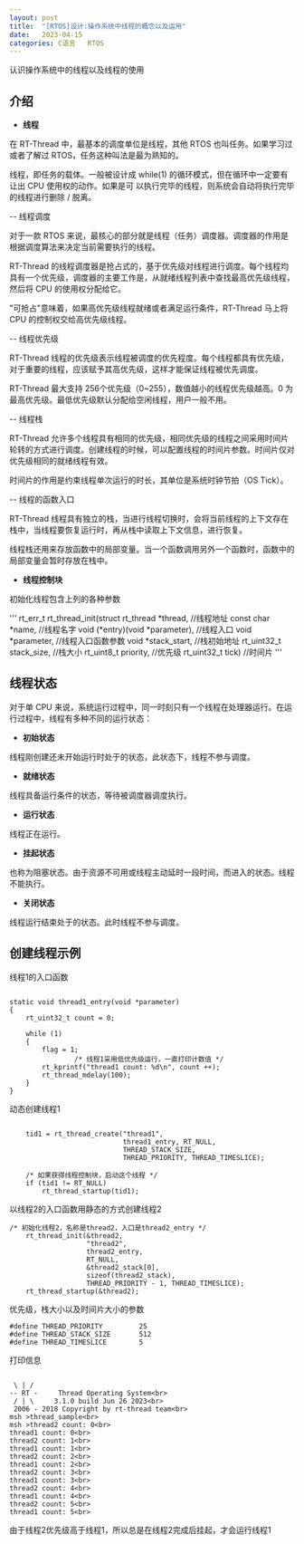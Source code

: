 ```yaml
---
layout: post
title:  "[RTOS]设计:操作系统中线程的概念以及运用"
date:   2023-04-15
categories: C语言   RTOS
---
```


认识操作系统中的线程以及线程的使用

## 介绍

- **线程**

在 RT-Thread 中，最基本的调度单位是线程，其他 RTOS 也叫任务。如果学习过或者了解过 RTOS，任务这种叫法是最为熟知的。

线程，即任务的载体。一般被设计成 while(1) 的循环模式，但在循环中一定要有让出 CPU 使用权的动作。如果是可
以执行完毕的线程，则系统会自动将执行完毕的线程进行删除 / 脱离。

-- 线程调度

对于一款 RTOS 来说，最核心的部分就是线程（任务）调度器。调度器的作用是根据调度算法来决定当前需要执行的线程。

RT-Thread 的线程调度器是抢占式的，基于优先级对线程进行调度。每个线程均具有一个优先级，调度器的主要工作是，从就绪线程列表中查找最高优先级线程，然后将 CPU 的使用权分配给它。

"可抢占"意味着，如果高优先级线程就绪或者满足运行条件，RT-Thread 马上将 CPU 的控制权交给高优先级线程。


-- 线程优先级

RT-Thread 线程的优先级表示线程被调度的优先程度。每个线程都具有优先级，对于重要的线程，应该赋予其高优先级，这样才能保证线程被优先调度。

RT-Thread 最大支持 256个优先级（0~255），数值越小的线程优先级越高。0 为最高优先级。最低优先级默认分配给空闲线程，用户一般不用。

-- 线程栈

RT-Thread 允许多个线程具有相同的优先级，相同优先级的线程之间采用时间片轮转的方式进行调度。创建线程的时候，可以配置线程的时间片参数。时间片仅对优先级相同的就绪线程有效。

时间片的作用是约束线程单次运行的时长，其单位是系统时钟节拍（OS Tick）。

-- 线程的函数入口

RT-Thread 线程具有独立的栈，当进行线程切换时，会将当前线程的上下文存在栈中，当线程要恢复运行时，再从栈中读取上下文信息，进行恢复。

线程栈还用来存放函数中的局部变量。当一个函数调用另外一个函数时，函数中的局部变量会暂时存放在栈中。

- **线程控制块**

初始化线程包含上列的各种参数

'''
rt_err_t rt_thread_init(struct rt_thread *thread,          //线程地址
                        const char       *name,                          //线程名字
                        void (*entry)(void *parameter),          //线程入口
                        void             *parameter,                      //线程入口函数参数
                        void             *stack_start,                     //栈初始地址
                        rt_uint32_t       stack_size,                   //栈大小
                        rt_uint8_t        priority,                        //优先级
                        rt_uint32_t       tick)                             //时间片
'''

## 线程状态

对于单 CPU 来说，系统运行过程中，同一时刻只有一个线程在处理器运行。在运行过程中，线程有多种不同的运行状态：

- **初始状态**

线程刚创建还未开始运行时处于的状态，此状态下，线程不参与调度。

- **就绪状态**

线程具备运行条件的状态，等待被调度器调度执行。

- **运行状态**

线程正在运行。

- **挂起状态**

也称为阻塞状态。由于资源不可用或线程主动延时一段时间，而进入的状态。线程不能执行。

- **关闭状态**

线程运行结束处于的状态。此时线程不参与调度。

## 创建线程示例

线程1的入口函数

```

static void thread1_entry(void *parameter)
{
    rt_uint32_t count = 0;

    while (1)
    {
        flag = 1;
				/* 线程1采用低优先级运行，一直打印计数值 */
        rt_kprintf("thread1 count: %d\n", count ++);
        rt_thread_mdelay(100);
    }
}
```

动态创建线程1

```

    tid1 = rt_thread_create("thread1",
                            thread1_entry, RT_NULL,
                            THREAD_STACK_SIZE,
                            THREAD_PRIORITY, THREAD_TIMESLICE);
    
    /* 如果获得线程控制块，启动这个线程 */
    if (tid1 != RT_NULL)
        rt_thread_startup(tid1);
```

以线程2的入口函数用静态的方式创建线程2

```
/* 初始化线程2，名称是thread2，入口是thread2_entry */
    rt_thread_init(&thread2,
                   "thread2",
                   thread2_entry,
                   RT_NULL,
                   &thread2_stack[0],
                   sizeof(thread2_stack),
                   THREAD_PRIORITY - 1, THREAD_TIMESLICE);
    rt_thread_startup(&thread2);
```

优先级，栈大小以及时间片大小的参数
```
#define THREAD_PRIORITY         25
#define THREAD_STACK_SIZE       512
#define THREAD_TIMESLICE        5
```

打印信息
```

 \ | /
-- RT -     Thread Operating System<br>
 / | \     3.1.0 build Jun 26 2023<br>
 2006 - 2018 Copyright by rt-thread team<br>
msh >thread_sample<br>
msh >thread2 count: 0<br>
thread1 count: 0<br>
thread2 count: 1<br>
thread1 count: 1<br>
thread2 count: 2<br>
thread1 count: 2<br>
thread2 count: 3<br>
thread1 count: 3<br>
thread2 count: 4<br>
thread1 count: 4<br>
thread2 count: 5<br>
thread1 count: 5<br>
```
由于线程2优先级高于线程1，所以总是在线程2完成后挂起，才会运行线程1